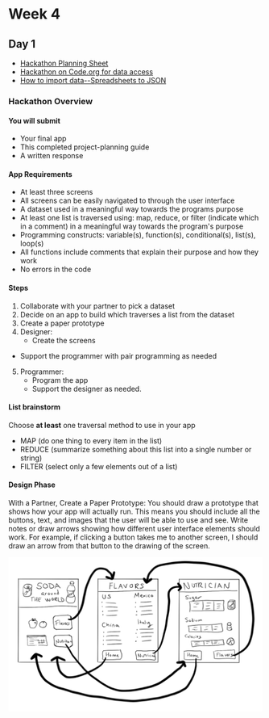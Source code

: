 # Week 4

## Day 1

* [Hackathon Planning Sheet](https://docs.google.com/document/d/12QYQpFen_lD5iYS1hy4Wmtc0_QUq0cHjWwoyR-LEViw/edit?usp=sharing)
* [Hackathon on Code.org for data access](https://studio.code.org/courses/csp-2025/units/6/lessons/13/levels/1)
* [How to import data--Spreadsheets to JSON](./HOWTO_CODE_ORG_DATA_IMPORT.md)

### Hackathon Overview

#### You will submit
* Your final app
* This completed project-planning guide
* A written response

#### App Requirements
* At least three screens
* All screens can be easily navigated to through the user interface
* A dataset used in a meaningful way towards the programs purpose
* At least one list is traversed using: map, reduce, or filter (indicate which in a comment) in a meaningful way towards the program's purpose
* Programming constructs: variable(s), function(s), conditional(s), list(s), loop(s)
* All functions include comments that explain their purpose and how they work
* No errors in the code

#### Steps
1. Collaborate with your partner to pick a dataset
2. Decide on an app to build which traverses a list from the dataset
3. Create a paper prototype
4. Designer:
    * Create the screens
* Support the programmer with pair programming as needed
5. Programmer: 
    * Program the app
    * Support the designer as needed. 

#### List brainstorm

Choose **at least** one traversal method to use in your app

* MAP (do one thing to every item in the list)
* REDUCE (summarize something about this list into a single number or string)
* FILTER (select only a few elements out of a list)

#### Design Phase

With a Partner, Create a Paper Prototype: You should draw a prototype that shows how your app will actually run. This means you should include all the buttons, text, and images that the user will be able to use and see. Write notes or draw arrows showing how different user interface elements should work. For example, if clicking a button takes me to another screen, I should draw an arrow from that button to the drawing of the screen. 

![example design](./assets/hackathon-design-example.png)